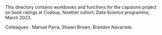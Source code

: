 This directory contains workbooks and functions for the capstone project on book ratings at Codeup, Noether cohort, Data Science programme, March 2023. 

Colleagues : Manuel Parra, Shawn Brown, Brandon Navarrete.